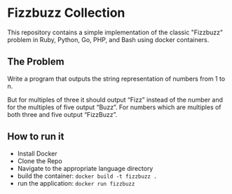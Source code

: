 # Fizzbuzz Collection

This repository contains a simple implementation of the classic "Fizzbuzz" problem in Ruby, Python, Go, PHP, and Bash using docker containers.

## The Problem
Write a program that outputs the string representation of numbers from 1 to n.

But for multiples of three it should output “Fizz” instead of the number and for the multiples of five output “Buzz”. For numbers which are multiples of both three and five output “FizzBuzz”.

## How to run it
* Install Docker
* Clone the Repo
* Navigate to the appropriate language directory
* build the container: `docker build -t fizzbuzz .`
* run the application: `docker run fizzbuzz`
